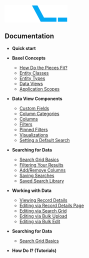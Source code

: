 ![enter image description here](https://raw.githubusercontent.com/BaxelSystems/user-docs/master/img/BAXEL-logo-dark-200.png)

## Documentation

* **Quick start**
* **Baxel Concepts**
  * [How Do the Pieces Fit?](Entity-Classes.md)
  * [Entity Classes](Entity-Classes.md)
  * [Entity Types](Entity-Types.md)
  * [Data Views](Data-Views.md)
  * [Application Scopes](Application-Scopes.md)
* **Data View Components**
  * [Custom Fields](README.md)
  * [Column Categories](README.md)
  * [Columns](README.md)
  * [Filters](README.md)
  * [Pinned Filters](README.md)
  * [Visualizations](README.md)
  * [Setting a Default Search](README.md)
* **Searching for Data**
  * [Search Grid Basics](README.md)
  * [Filtering Your Results](README.md)
  * [Add/Remove Columns](README.md)
  * [Saving Searches](README.md)
  * [Saved Search Library](README.md)
* **Working with Data**
  * [Viewing Record Details](README.md)
  * [Editing via Record Details Page](README.md)
  * [Editing via Search Grid](README.md)
  * [Editing via Bulk Upload](README.md)
  * [Editing via Bulk Edit](README.md)

* **Searching for Data**
  * [Search Grid Basics](README.md)

* **How Do I? (Tutorials)**
<!--stackedit_data:
eyJoaXN0b3J5IjpbNDExMTUxOTMzLC03NDY5MTMxNDksMTI4Nz
A3ODIzNywxNDEzMTU3ODAsMjEzMzIzOTUwMiwtODMwMTczNjQ3
LDIxMzMyMzk1MDIsLTc5NTMzMjIyNiw4NjcyMTIzNDMsLTIxND
AyNTI1NDAsMTcyNTk3OTA3NiwtNjcyMjM5MTc4LDEyNjY5Mzk5
MDBdfQ==
-->